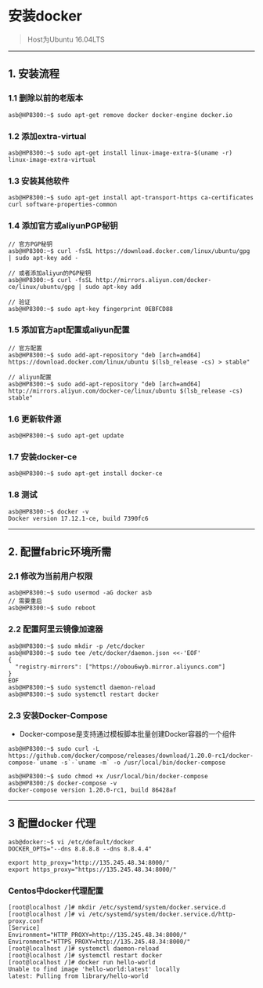 # 安装docker
> Host为Ubuntu 16.04LTS
------
##  1. 安装流程
### 1.1 删除以前的老版本
```
asb@HP8300:~$ sudo apt-get remove docker docker-engine docker.io
```

### 1.2 添加extra-virtual
```
asb@HP8300:~$ sudo apt-get install linux-image-extra-$(uname -r) linux-image-extra-virtual
```

### 1.3 安装其他软件
```
asb@HP8300:~$ sudo apt-get install apt-transport-https ca-certificates curl software-properties-common
```

### 1.4 添加官方或aliyunPGP秘钥
```
// 官方PGP秘钥
asb@HP8300:~$ curl -fsSL https://download.docker.com/linux/ubuntu/gpg | sudo apt-key add -

// 或者添加aliyun的PGP秘钥 
asb@HP8300:~$ curl -fsSL http://mirrors.aliyun.com/docker-ce/linux/ubuntu/gpg | sudo apt-key add

// 验证
asb@HP8300:~$ sudo apt-key fingerprint 0EBFCD88
```

### 1.5 添加官方apt配置或aliyun配置
```
// 官方配置
asb@HP8300:~$ sudo add-apt-repository "deb [arch=amd64] https://download.docker.com/linux/ubuntu $(lsb_release -cs) > stable"

// aliyun配置
asb@HP8300:~$ sudo add-apt-repository "deb [arch=amd64] http://mirrors.aliyun.com/docker-ce/linux/ubuntu $(lsb_release -cs) stable"
```

### 1.6 更新软件源
```
asb@HP8300:~$ sudo apt-get update
```

### 1.7 安装docker-ce
```
asb@HP8300:~$ sudo apt-get install docker-ce
```

### 1.8 测试
```
asb@HP8300:~$ docker -v
Docker version 17.12.1-ce, build 7390fc6
```

------
## 2. 配置fabric环境所需
### 2.1 修改为当前用户权限
```
asb@HP8300:~$ sudo usermod -aG docker asb
// 需要重启
asb@HP8300:~$ sudo reboot
```

### 2.2 配置阿里云镜像加速器
```
asb@HP8300:~$ sudo mkdir -p /etc/docker
asb@HP8300:~$ sudo tee /etc/docker/daemon.json <<-'EOF'
{
  "registry-mirrors": ["https://obou6wyb.mirror.aliyuncs.com"]
}
EOF
asb@HP8300:~$ sudo systemctl daemon-reload
asb@HP8300:~$ sudo systemctl restart docker
```

### 2.3 安装Docker-Compose
- Docker-compose是支持通过模板脚本批量创建Docker容器的一个组件
```
asb@HP8300:~$ sudo curl -L https://github.com/docker/compose/releases/download/1.20.0-rc1/docker-compose-`uname -s`-`uname -m` -o /usr/local/bin/docker-compose

asb@HP8300:~$ sudo chmod +x /usr/local/bin/docker-compose
asb@HP8300:/$ docker-compose -v
docker-compose version 1.20.0-rc1, build 86428af
```


------
## 3 配置docker 代理
```
asb@docker:~$ vi /etc/default/docker 
DOCKER_OPTS="--dns 8.8.8.8 --dns 8.8.4.4"

export http_proxy="http://135.245.48.34:8000/"
export https_proxy="https://135.245.48.34:8000/"
```

### Centos中docker代理配置
```
[root@localhost /]# mkdir /etc/systemd/system/docker.service.d
[root@localhost /]# vi /etc/systemd/system/docker.service.d/http-proxy.conf
[Service] 
Environment="HTTP_PROXY=http://135.245.48.34:8000/"
Environment="HTTPS_PROXY=http://135.245.48.34:8000/"
[root@localhost /]# systemctl daemon-reload
[root@localhost /]# systemctl restart docker
[root@localhost /]# docker run hello-world 
Unable to find image 'hello-world:latest' locally
latest: Pulling from library/hello-world
```

